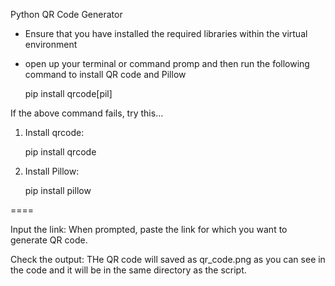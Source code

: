 Python QR Code Generator

- Ensure that you have installed the required libraries within the virtual environment
- open up your terminal or command promp and then run the following command to install QR code and Pillow

  pip install qrcode[pil]

If the above command fails, try this...

1. Install qrcode:
   
   pip install qrcode

3. Install Pillow:
   
   pip install pillow


====

Input the link:
When prompted, paste the link for which you want to generate QR code.

Check the output:
THe QR code will saved as qr_code.png as you can see in the code and it will be in the same directory as the script.
